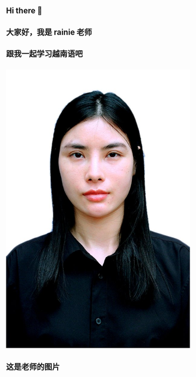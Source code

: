 ## Hi there 👋
## 大家好，我是 rainie 老师 
## 跟我一起学习越南语吧
## <img src="https://github.com/xueyuenanyu/xueyuenanyu/blob/main/anh%20the.jpg?raw=true" alt="越南语学习图片" />
## 这是老师的图片
<!--
**xueyuenanyu/xueyuenanyu** is a ✨ _special_ ✨ repository because its `README.md` (this file) appears on your GitHub profile.

Here are some ideas to get you started:

- 🔭 I’m currently working on ...
- 🌱 I’m currently learning ...
- 👯 I’m looking to collaborate on ...
- 🤔 I’m looking for help with ...
- 💬 Ask me about ...
- 📫 How to reach me: ...
- 😄 Pronouns: ...
- ⚡ Fun fact: ...
-->
